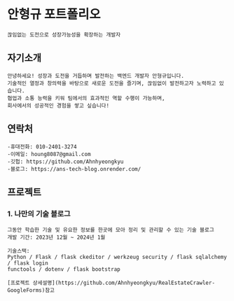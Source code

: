 # 안형규 포트폴리오
    끊임없는 도전으로 성장가능성을 확장하는 개발자

## 자기소개
    안녕하세요! 성장과 도전을 거듭하며 발전하는 백엔드 개발자 안형규입니다. 
    기술적인 열정과 창의력을 바탕으로 새로운 도전을 즐기며, 끊임없이 발전하고자 노력하고 있습니다.
    협업과 소통 능력을 키워 팀에서의 효과적인 역할 수행이 가능하며, 
    회사에서의 성공적인 경험을 쌓고 싶습니다!

## 연락처
    -휴대전화: 010-2401-3274
    -이메일: houng8087@gmail.com
    -깃헙: https://github.com/Ahnhyeongkyu
    -블로그: https://ans-tech-blog.onrender.com/

## 프로젝트
  ### 1. 나만의 기술 블로그
    그동안 학습한 기술 및 유요한 정보를 한곳에 모아 정리 및 관리할 수 있는 기술 블로그
    개발 기간: 2023년 12월 ~ 2024년 1월

    기술스택:
    Python / Flask / flask ckeditor / werkzeug security / flask sqlalchemy / flask login
    functools / dotenv / flask bootstrap

    [프로젝트 상세설명](https://github.com/Ahnhyeongkyu/RealEstateCrawler-GoogleForms)참고
